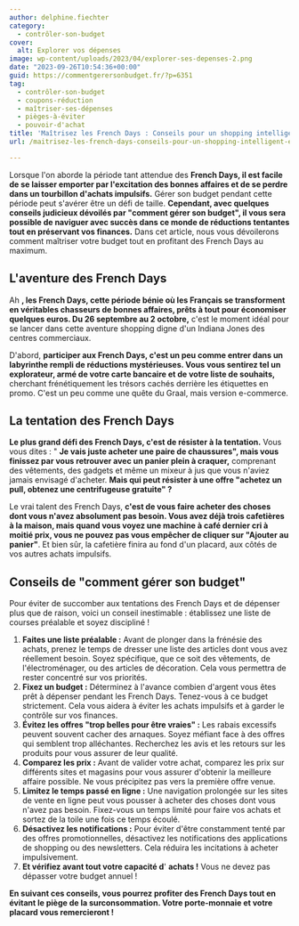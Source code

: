 ```yaml
---
author: delphine.fiechter
category:
  - contrôler-son-budget
cover:
  alt: Explorer vos dépenses
image: wp-content/uploads/2023/04/explorer-ses-depenses-2.png
date: "2023-09-26T10:54:36+00:00"
guid: https://commentgerersonbudget.fr/?p=6351
tag:
  - contrôler-son-budget
  - coupons-réduction
  - maîtriser-ses-dépenses
  - pièges-à-éviter
  - pouvoir-d'achat
title: 'Maîtrisez les French Days : Conseils pour un shopping intelligent et économique'
url: /maitrisez-les-french-days-conseils-pour-un-shopping-intelligent-et-economique/

---
```

Lorsque l'on aborde la période tant attendue des **French Days, il est facile de se laisser emporter par l'excitation des bonnes affaires et de se perdre dans un tourbillon d'achats impulsifs.** Gérer son budget pendant cette période peut s'avérer être un défi de taille. **Cependant, avec quelques conseils judicieux dévoilés par "comment gérer son budget", il vous sera possible de naviguer avec succès dans ce monde de réductions tentantes tout en préservant vos finances.** Dans cet article, nous vous dévoilerons comment maîtriser votre budget tout en profitant des French Days au maximum.

## L'aventure des French Days

Ah **, les French Days, cette période bénie où les Français se transforment en véritables chasseurs de bonnes affaires, prêts à tout pour économiser quelques euros. Du 26 septembre au 2 octobre,** c'est le moment idéal pour se lancer dans cette aventure shopping digne d'un Indiana Jones des centres commerciaux.

D'abord, **participer aux French Days, c'est un peu comme entrer dans un labyrinthe rempli de réductions mystérieuses. Vous vous sentirez tel un explorateur, armé de votre carte bancaire et de votre liste de souhaits,** cherchant frénétiquement les trésors cachés derrière les étiquettes en promo. C'est un peu comme une quête du Graal, mais version e-commerce.

## La tentation des French Days

**Le plus grand défi des French Days, c'est de résister à la tentation.** Vous vous dites : " **Je vais juste acheter une paire de chaussures", mais vous finissez par vous retrouver avec un panier plein à craquer,** comprenant des vêtements, des gadgets et même un mixeur à jus que vous n'aviez jamais envisagé d'acheter. **Mais qui peut résister à une offre "achetez un pull, obtenez une centrifugeuse gratuite" ?**

Le vrai talent des French Days, **c'est de vous faire acheter des choses dont vous n'avez absolument pas besoin. Vous avez déjà trois cafetières à la maison, mais quand vous voyez une machine à café dernier cri à moitié prix, vous ne pouvez pas vous empêcher de cliquer sur "Ajouter au panier"**. Et bien sûr, la cafetière finira au fond d'un placard, aux côtés de vos autres achats impulsifs.

## Conseils de "comment gérer son budget"

Pour éviter de succomber aux tentations des French Days et de dépenser plus que de raison, voici un conseil inestimable : établissez une liste de courses préalable et soyez discipliné !

1. **Faites une liste préalable :** Avant de plonger dans la frénésie des achats, prenez le temps de dresser une liste des articles dont vous avez réellement besoin. Soyez spécifique, que ce soit des vêtements, de l'électroménager, ou des articles de décoration. Cela vous permettra de rester concentré sur vos priorités.
1. **Fixez un budget :** Déterminez à l'avance combien d'argent vous êtes prêt à dépenser pendant les French Days. Tenez-vous à ce budget strictement. Cela vous aidera à éviter les achats impulsifs et à garder le contrôle sur vos finances.
1. **Évitez les offres "trop belles pour être vraies" :** Les rabais excessifs peuvent souvent cacher des arnaques. Soyez méfiant face à des offres qui semblent trop alléchantes. Recherchez les avis et les retours sur les produits pour vous assurer de leur qualité.
1. **Comparez les prix :** Avant de valider votre achat, comparez les prix sur différents sites et magasins pour vous assurer d'obtenir la meilleure affaire possible. Ne vous précipitez pas vers la première offre venue.
1. **Limitez le temps passé en ligne :** Une navigation prolongée sur les sites de vente en ligne peut vous pousser à acheter des choses dont vous n'avez pas besoin. Fixez-vous un temps limité pour faire vos achats et sortez de la toile une fois ce temps écoulé.
1. **Désactivez les notifications :** Pour éviter d'être constamment tenté par des offres promotionnelles, désactivez les notifications des applications de shopping ou des newsletters. Cela réduira les incitations à acheter impulsivement.
1. **Et vérifiez avant tout votre capacité d**' **achats !** Vous ne devez pas dépasser votre budget annuel !

**En suivant ces conseils, vous pourrez profiter des French Days tout en évitant le piège de la surconsommation. Votre porte-monnaie et votre placard vous remercieront !**
